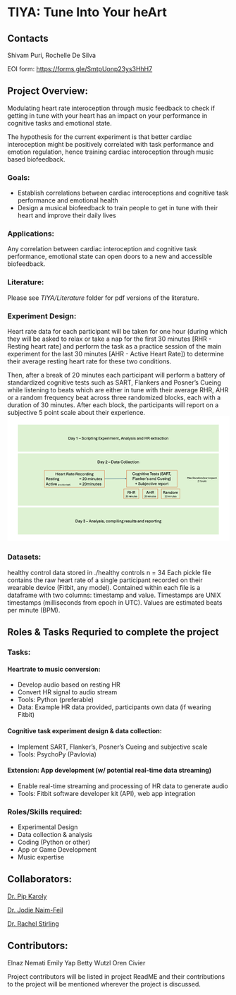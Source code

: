 # TIYA: Tune Into Your heArt

## Contacts
Shivam Puri, Rochelle De Silva

EOI form: https://forms.gle/SmtpUonp23ys3HhH7


Project Overview:
-----------------
Modulating heart rate interoception through music feedback to check if getting in tune with your heart has an impact on your performance in cognitive tasks and emotional state. 

The hypothesis for the current experiment is that better cardiac interoception might be positively correlated with task performance and emotion regulation, hence training cardiac interoception through music based biofeedback. 

### Goals:
- Establish correlations between cardiac interoceptions and cognitive task performance and emotional health
- Design a musical biofeedback to train people to get in tune with their heart and improve their daily lives

### Applications:
Any correlation between cardiac interoception and cognitive task performance, emotional state can open doors to a new and accessible biofeedback. 

### Literature:
Please see *TIYA/Literature* folder for pdf versions of the literature.

### Experiment Design:
Heart rate data for each participant will be taken for one hour (during which they will be asked to relax or take a nap for the first 30 minutes [RHR - Resting heart rate] and perform the task as a practice session of the main experiment for the last 30 minutes [AHR - Active Heart Rate]) to determine their average resting heart rate for these two conditions.

Then, after a break of 20 minutes each participant will perform a battery of standardized cognitive tests such as SART, Flankers and Posner’s Cueing while listening to beats which are either in tune with their average RHR, AHR or a random frequency beat across three randomized blocks, each with a duration of 30 minutes. After each block, the participants will report on a subjective 5 point scale about their experience.
![alt text](https://github.com/shivam-sunita-puri/TIYA/blob/main/Experimental_Design/Experimental_Design.png)

### Datasets:
healthy control data stored in ./healthy controls
n = 34
Each pickle file contains the raw heart rate of a single participant recorded on their wearable device (Fitbit, any model). Contained within each file is a dataframe with two columns: timestamp and value.
Timestamps are UNIX timestamps (milliseconds from epoch in UTC).
Values are estimated beats per minute (BPM).


Roles & Tasks Requried to complete the project
-----------------------------------------------
### Tasks:
#### Heartrate to music conversion:
- Develop audio based on resting HR
- Convert HR signal to audio stream
- Tools: Python (preferable)
- Data: Example HR data provided, participants own data (if wearing Fitbit)

#### Cognitive task experiment design & data collection:
- Implement SART, Flanker’s, Posner’s Cueing and subjective scale 
- Tools: PsychoPy (Pavlovia)

#### Extension: App development (w/ potential real-time data streaming)
- Enable real-time streaming and processing of HR data to generate audio
- Tools: Fitbit software developer kit (API), web app integration

### Roles/Skills required:
- Experimental Design
- Data collection & analysis
- Coding (Python or other)
- App or Game Development
- Music expertise


Collaborators:
--------------
[Dr. Pip Karoly ](https://findanexpert.unimelb.edu.au/profile/664387-pip-karoly)

[Dr. Jodie Naim-Feil](https://findanexpert.unimelb.edu.au/profile/909039-jodie-naim-feil-feil)

[Dr. Rachel Stirling](https://findanexpert.unimelb.edu.au/profile/878052-rachel-stirling)

Contributors:
--------------
Elnaz Nemati
Emily Yap
Betty Wutzl
Oren Civier

Project contributors will be listed in project ReadME and their contributions to the project will be mentioned wherever the project is discussed.
 

